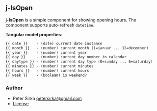 ## j-IsOpen

__j-IsOpen__ is a simple component for showing opening hours. The component supports auto-refresh `datetime`.

__Tangular model properties__:

```html
{{ date }}    - (date) current date instance
{{ month }}   - (number) current month (1=januar ... 12=december)
{{ year }}    - (number) current year
{{ day }}     - (number) current day number in calendar
{{ daytype }} - (number) current day type (0=sunday ... 6=saturday)
{{ minutes }} - (number) current minutes
{{ hours }}   - (number) current hours
{{ week }}    - (boolean) is weekend?
```

### Author

- Peter Širka <petersirka@gmail.com>
- [License](https://www.totaljs.com/license/)
